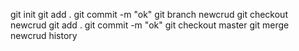 git init
git add .
git commit -m "ok"
git branch newcrud
git checkout newcrud
git add .
git commit -m "ok"
git checkout master
git merge newcrud
history